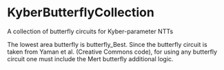 # KyberButterflyCollection
A collection of butterfly circuits for Kyber-parameter NTTs

The lowest area butterfly is butterfly_Best. Since the butterfly circuit is taken from Yaman et al. (Creative Commons code), for using any butterfly circuit one must include the Mert butterfly additional logic.
